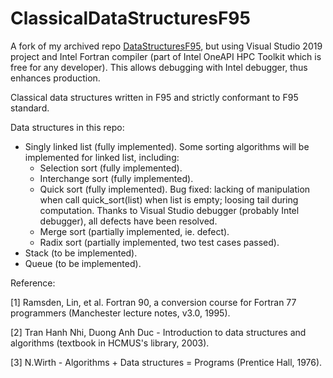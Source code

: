 # ClassicalDataStructuresF95
A fork of my archived repo [DataStructuresF95](https://github.com/truongd8593/DataStructuresF95), but using Visual Studio 2019 project and Intel Fortran compiler (part of Intel OneAPI HPC Toolkit which is free for any developer). This allows debugging with Intel debugger, thus enhances production.

Classical data structures written in F95 and strictly conformant to F95 standard. 

Data structures in this repo:

- Singly linked list (fully implemented). Some sorting algorithms will be implemented for linked list, including:
  + Selection sort (fully implemented).
  + Interchange sort (fully implemented).
  + Quick sort (fully implemented). Bug fixed: lacking of manipulation when call quick_sort(list) when list is empty; loosing tail during computation. Thanks to Visual Studio debugger (probably Intel debugger), all defects have been resolved.
  + Merge sort (partially implemented, ie. defect).
  + Radix sort (partially implemented, two test cases passed).
- Stack (to be implemented).
- Queue (to be implemented).

Reference:

[1] Ramsden, Lin, et al. Fortran 90, a conversion course for Fortran 77 programmers (Manchester lecture notes, v3.0, 1995).

[2] Tran Hanh Nhi, Duong Anh Duc - Introduction to data structures and algorithms (textbook in HCMUS's library, 2003).

[3] N.Wirth - Algorithms + Data structures = Programs (Prentice Hall, 1976).
